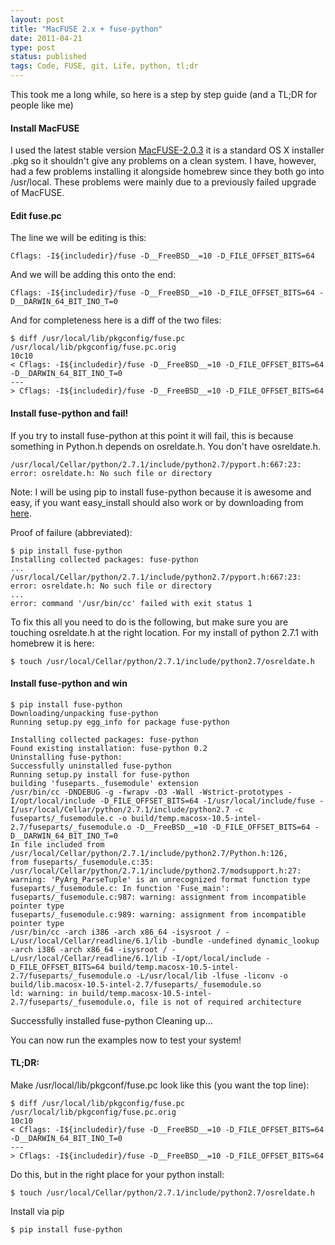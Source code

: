 ```yaml
---
layout: post
title: "MacFUSE 2.x + fuse-python"
date: 2011-04-21
type: post
status: published
tags: Code, FUSE, git, Life, python, tl;dr
---
```



This took me a long while, so here is a step by step guide (and a TL;DR for people like me)


#### Install MacFUSE
I used the latest stable version [MacFUSE-2.0.3](http://code.google.com/p/macfuse/downloads/detail?name=MacFUSE-2.0.3,2.dmg) it is a standard OS X installer .pkg so it shouldn't give any problems on a clean system. I have, however, had a few problems installing it alongside homebrew since they both go into /usr/local. These problems were mainly due to a previously failed upgrade of MacFUSE.

#### Edit fuse.pc

The line we will be editing is this:

	Cflags: -I${includedir}/fuse -D__FreeBSD__=10 -D_FILE_OFFSET_BITS=64

And we will be adding this onto the end:

	Cflags: -I${includedir}/fuse -D__FreeBSD__=10 -D_FILE_OFFSET_BITS=64 -D__DARWIN_64_BIT_INO_T=0

And for completeness here is a diff of the two files:

	$ diff /usr/local/lib/pkgconfig/fuse.pc /usr/local/lib/pkgconfig/fuse.pc.orig
	10c10
	< Cflags: -I${includedir}/fuse -D__FreeBSD__=10 -D_FILE_OFFSET_BITS=64 -D__DARWIN_64_BIT_INO_T=0
	---
	> Cflags: -I${includedir}/fuse -D__FreeBSD__=10 -D_FILE_OFFSET_BITS=64

#### Install fuse-python and fail!

If you try to install fuse-python at this point it will fail, this is because something in Python.h depends on osreldate.h. You don't have osreldate.h.

	/usr/local/Cellar/python/2.7.1/include/python2.7/pyport.h:667:23: error: osreldate.h: No such file or directory

Note: I will be using pip to install fuse-python because it is awesome and easy, if you want easy_install should also work or by downloading from [here](http://pypi.python.org/pypi/fuse-python).

Proof of failure (abbreviated):

	$ pip install fuse-python
	Installing collected packages: fuse-python
	...
	/usr/local/Cellar/python/2.7.1/include/python2.7/pyport.h:667:23: error: osreldate.h: No such file or directory
	...
	error: command '/usr/bin/cc' failed with exit status 1

To fix this all you need to do is the following, but make sure you are touching osreldate.h at the right location. For my install of python 2.7.1 with homebrew it is here:

	$ touch /usr/local/Cellar/python/2.7.1/include/python2.7/osreldate.h

#### Install fuse-python and win

	$ pip install fuse-python
	Downloading/unpacking fuse-python
	Running setup.py egg_info for package fuse-python

	Installing collected packages: fuse-python
	Found existing installation: fuse-python 0.2
	Uninstalling fuse-python:
	Successfully uninstalled fuse-python
	Running setup.py install for fuse-python
	building 'fuseparts._fusemodule' extension
	/usr/bin/cc -DNDEBUG -g -fwrapv -O3 -Wall -Wstrict-prototypes -I/opt/local/include -D_FILE_OFFSET_BITS=64 -I/usr/local/include/fuse -I/usr/local/Cellar/python/2.7.1/include/python2.7 -c fuseparts/_fusemodule.c -o build/temp.macosx-10.5-intel-2.7/fuseparts/_fusemodule.o -D__FreeBSD__=10 -D_FILE_OFFSET_BITS=64 -D__DARWIN_64_BIT_INO_T=0
	In file included from /usr/local/Cellar/python/2.7.1/include/python2.7/Python.h:126,
	from fuseparts/_fusemodule.c:35:
	/usr/local/Cellar/python/2.7.1/include/python2.7/modsupport.h:27: warning: 'PyArg_ParseTuple' is an unrecognized format function type
	fuseparts/_fusemodule.c: In function 'Fuse_main':
	fuseparts/_fusemodule.c:987: warning: assignment from incompatible pointer type
	fuseparts/_fusemodule.c:989: warning: assignment from incompatible pointer type
	/usr/bin/cc -arch i386 -arch x86_64 -isysroot / -L/usr/local/Cellar/readline/6.1/lib -bundle -undefined dynamic_lookup -arch i386 -arch x86_64 -isysroot / -L/usr/local/Cellar/readline/6.1/lib -I/opt/local/include -D_FILE_OFFSET_BITS=64 build/temp.macosx-10.5-intel-2.7/fuseparts/_fusemodule.o -L/usr/local/lib -lfuse -liconv -o build/lib.macosx-10.5-intel-2.7/fuseparts/_fusemodule.so
	ld: warning: in build/temp.macosx-10.5-intel-2.7/fuseparts/_fusemodule.o, file is not of required architecture

Successfully installed fuse-python
Cleaning up…

You can now run the examples now to test your system!

#### TL;DR:

Make /usr/local/lib/pkgconf/fuse.pc look like this (you want the top line):

	$ diff /usr/local/lib/pkgconfig/fuse.pc /usr/local/lib/pkgconfig/fuse.pc.orig
	10c10
	< Cflags: -I${includedir}/fuse -D__FreeBSD__=10 -D_FILE_OFFSET_BITS=64 -D__DARWIN_64_BIT_INO_T=0
	---
	> Cflags: -I${includedir}/fuse -D__FreeBSD__=10 -D_FILE_OFFSET_BITS=64

Do this, but in the right place for your python install:

	$ touch /usr/local/Cellar/python/2.7.1/include/python2.7/osreldate.h

Install via pip

	$ pip install fuse-python
